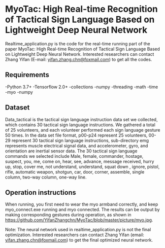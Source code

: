 # MyoTac: High Real-time Recognition of Tactical Sign Language Based on Lightweight Deep Neural Network

Realtime_application.py is the code for the real-time running part of the paper MyoTac: High Real-time Recognition of Tactical Sign Language Based on Lightweight Deep Neural Network.
Interested researchers can contact Zhang Yifan (E-mail: yifan.zhang.chn@foxmail.com) to get all the codes.

## Requirements

-Python 3.7+
-Tensorflow 2.0+
-collections
-numpy
-threading
-math
-time
-myo
-numpy

## Dataset
Data_tactical is the tactical sign language instruction data set we collected, which contains 30 tactical sign language instructions. We gathered a total of 25 volunteers, and each volunteer performed each sign language gesture 50 times. In the data set file format, p00-p24 represent 25 volunteers, 00-29 represent 30 tactical sign language instructions, sub-directory emg represents muscle electrical signal data, and accelerometer, gyro, and orientation are inertial sensor data. The 30 tactical sign language commands we selected include Male, female, commander, hostage, suspect, you, me, come on, hear, see, advance, message received, hurry up, stop, cover me, not understand, understand, squat down , ignore, pistol, rifle, automatic weapon, shotgun, car, door, corner, assemble, single column, two-way column, one-way line.


## Operation instructions
When running, you first need to wear the myo armband correctly, and keep myo_connect.exe running and myo connected.
The results can be output by making corresponding gestures during operation, as shown in  https://github.com/YifanZhangchn/MyoTac/blob/master/picture/myo.jpg. 

Note: The neural network used in realtime_application.py is not the final optimization. Interested researchers can contact Zhang Yifan (email: yifan.zhang.chn@foxmail.com) to get the final optimized neural network.
